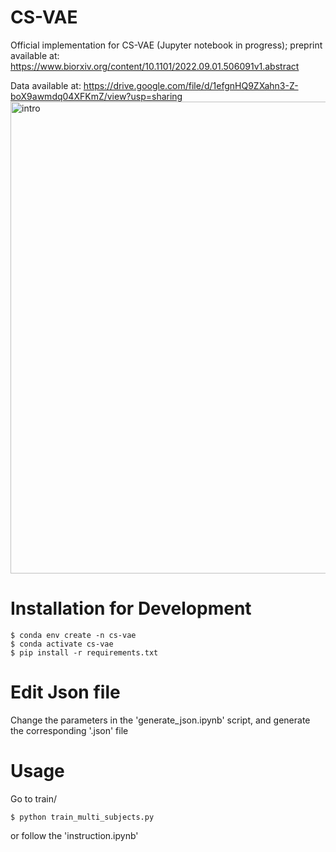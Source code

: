 # CS-VAE
Official implementation for CS-VAE (Jupyter notebook in progress); preprint available at: https://www.biorxiv.org/content/10.1101/2022.09.01.506091v1.abstract

Data available at: https://drive.google.com/file/d/1efgnHQ9ZXahn3-Z-boX9awmdq04XFKmZ/view?usp=sharing
<img width="755" alt="intro" src="https://user-images.githubusercontent.com/55704034/192307567-eadd2e1c-4240-4d92-8642-915c06841eba.png">

# Installation for Development
```
$ conda env create -n cs-vae
$ conda activate cs-vae
$ pip install -r requirements.txt
```
# Edit Json file
Change the parameters in the 'generate_json.ipynb' script, and generate the corresponding '.json' file
# Usage
Go to train/
```
$ python train_multi_subjects.py
```
or follow the 'instruction.ipynb' 
